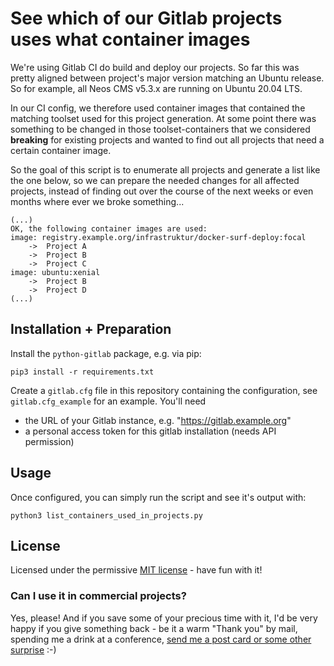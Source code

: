 # See which of our Gitlab projects uses what container images

We're using Gitlab CI do build and deploy our projects. So far this was pretty aligned between project's major version matching an Ubuntu release. So for example, all Neos CMS v5.3.x are running on Ubuntu 20.04 LTS.

In our CI config, we therefore used container images that contained the matching toolset used for this project generation. At some point there was something to be changed in those toolset-containers that we considered **breaking** for existing projects and wanted to find out all projects that need a certain container image.

So the goal of this script is to enumerate all projects and generate a list like the one below, so we can prepare the needed changes for all affected projects, instead of finding out over the course of the next weeks or even months where ever we broke something...

```
(...)
OK, the following container images are used:
image: registry.example.org/infrastruktur/docker-surf-deploy:focal
	->  Project A
	->  Project B
	->  Project C
image: ubuntu:xenial
	->  Project B
	->  Project D
(...)
```

## Installation + Preparation
Install the `python-gitlab` package, e.g. via pip:
```
pip3 install -r requirements.txt
```
Create a `gitlab.cfg` file in this repository containing the configuration, see `gitlab.cfg_example` for an example. You'll need

- the URL of your Gitlab instance, e.g. "https://gitlab.example.org"
- a personal access token for this gitlab installation (needs API permission)

## Usage
Once configured, you can simply run the script and see it's output with:

```
python3 list_containers_used_in_projects.py
```

## License

Licensed under the permissive [MIT license](http://opensource.org/licenses/MIT) - have fun with it!

### Can I use it in commercial projects?

Yes, please! And if you save some of your precious time with it, I'd be very happy if you give something back - be it a warm "Thank you" by mail, spending me a drink at a conference, [send me a post card or some other surprise](http://www.rimann.org/support/) :-)
